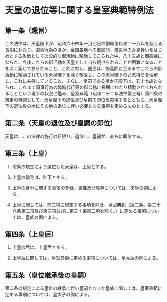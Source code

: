 # 天皇の退位等に関する皇室典範特例法

## 第一条（趣旨）

この法律は、天皇陛下が、昭和六十四年一月七日の御即位以来二十八年を超える長期にわたり、国事行為のほか、全国各地への御訪問、被災地のお見舞いをはじめとする象徴としての公的な御活動に精励してこられた中、八十三歳と御高齢になられ、今後これらの御活動を天皇として自ら続けられることが困難となることを深く案じておられること、これに対し、国民は、御高齢に至るまでこれらの御活動に精励されている天皇陛下を深く敬愛し、この天皇陛下のお気持ちを理解し、これに共感していること、さらに、皇嗣である皇太子殿下は、五十七歳となられ、これまで国事行為の臨時代行等の御公務に長期にわたり精勤されておられることという現下の状況に鑑み、皇室典範（昭和二十二年法律第三号）第四条の規定の特例として、天皇陛下の退位及び皇嗣の即位を実現するとともに、天皇陛下の退位後の地位その他の退位に伴い必要となる事項を定めるものとする。

## 第二条（天皇の退位及び皇嗣の即位）

天皇は、この法律の施行の日限り、退位し、皇嗣が、直ちに即位する。

## 第三条（上皇）

1. 前条の規定により退位した天皇は、上皇とする。

2. 上皇の敬称は、陛下とする。

3. 上皇の身分に関する事項の登録、喪儀及び陵墓については、天皇の例による。

4. 上皇に関しては、前二項に規定する事項を除き、皇室典範（第二条、第二十八条第二項及び第三項並びに第三十条第二項を除く。）に定める事項については、皇族の例による。

## 第四条（上皇后）

1. 上皇の后は、上皇后とする。

2. 上皇后に関しては、皇室典範に定める事項については、皇太后の例による。

## 第五条（皇位継承後の皇嗣）

第二条の規定による皇位の継承に伴い皇嗣となった皇族に関しては、皇室典範に定める事項については、皇太子の例による。

